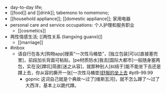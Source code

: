 - day-to-day life; 
- [[food]] and [[drink]]; tabemono to nomemono;
- [[household appliance]]; [[domestic appliance]]; 家用电器
- personal care and service occupations: 个人护理和服务职业
    - [[cosmetics]]
- 两性情感生活; [[两性关系 (liangxing guanxi)]]
    - [[marriage]]
- #inbox
    - 请自行在各大[购物app]搜索“一次性马桶垫”，[独立包装]可以[直接塞兜里]，前段加长背面可粘贴，[pe材质防水]我去[国际大都市]一般随身塞两包，实在没[蹲坑]简直[迷之从容]，就那种别人[纠结于]能不能坐下去还是蹲上去，你从容的撕开一张[一次性马桶垫][舒服的坐上去](https://bbs.saraba1st.com/2b/thread-1999851-3-1.html) #pt9-99.99
        - gopnic 这词自己就是个典故～过了[维斯瓦河]，就不怎么蹲了～过了大西洋，基本上以跪代蹲。
